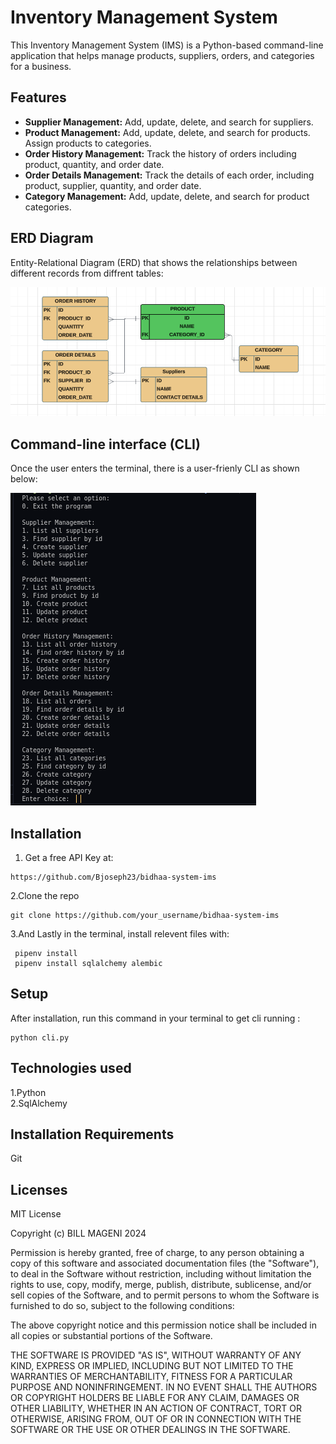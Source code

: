 # Inventory Management System

This Inventory Management System (IMS) is a Python-based command-line application that helps manage products, suppliers, orders, and categories for a business.

## Features

- **Supplier Management:** Add, update, delete, and search for suppliers.
- **Product Management:** Add, update, delete, and search for products. Assign products to categories.
- **Order History Management:** Track the history of orders including product, quantity, and order date.
- **Order Details Management:** Track the details of each order, including product, supplier, quantity, and order date.
- **Category Management:** Add, update, delete, and search for product categories.

## ERD Diagram
Entity-Relational Diagram (ERD) that shows the relationships between different records from diffrent tables:

![alt text](image.png)

## Command-line interface (CLI) 

Once the user enters the terminal, there is a user-frienly CLI as shown below:

![alt text](image-1.png)

## Installation


1. Get a free API Key at:
```
https://github.com/Bjoseph23/bidhaa-system-ims 
```
2.Clone the repo
```
git clone https://github.com/your_username/bidhaa-system-ims
```
3.And Lastly in the terminal, install relevent files with:
```
 pipenv install
 pipenv install sqlalchemy alembic
 ```

## Setup

After installation, run this command in your terminal to get cli running :

```
python cli.py
```

## Technologies used
1.Python    
2.SqlAlchemy

## Installation Requirements
Git



## Licenses
MIT License

Copyright (c)  BILL MAGENI 2024

Permission is hereby granted, free of charge, to any person obtaining a copy
of this software and associated documentation files (the "Software"), to deal
in the Software without restriction, including without limitation the rights
to use, copy, modify, merge, publish, distribute, sublicense, and/or sell
copies of the Software, and to permit persons to whom the Software is
furnished to do so, subject to the following conditions:

The above copyright notice and this permission notice shall be included in all
copies or substantial portions of the Software.

THE SOFTWARE IS PROVIDED "AS IS", WITHOUT WARRANTY OF ANY KIND, EXPRESS OR
IMPLIED, INCLUDING BUT NOT LIMITED TO THE WARRANTIES OF MERCHANTABILITY,
FITNESS FOR A PARTICULAR PURPOSE AND NONINFRINGEMENT. IN NO EVENT SHALL THE
AUTHORS OR COPYRIGHT HOLDERS BE LIABLE FOR ANY CLAIM, DAMAGES OR OTHER
LIABILITY, WHETHER IN AN ACTION OF CONTRACT, TORT OR OTHERWISE, ARISING FROM,
OUT OF OR IN CONNECTION WITH THE SOFTWARE OR THE USE OR OTHER DEALINGS IN THE
SOFTWARE.
